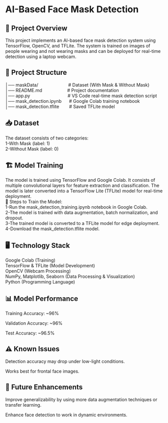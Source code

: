 # AI-Based Face Mask Detection

## 📌 Project Overview

This project implements an AI-based face mask detection system using TensorFlow, OpenCV, and TFLite. The system is trained on images of people wearing and not wearing masks and can be deployed for real-time detection using a laptop webcam.  

## 📂 Project Structure  
│── maskData/ &nbsp;&nbsp;&nbsp;&nbsp;&nbsp;&nbsp;&nbsp;&nbsp;&nbsp;&nbsp;&nbsp;&nbsp;&nbsp;&nbsp;&nbsp;&nbsp;&nbsp;&nbsp;&nbsp;&nbsp;&nbsp;&nbsp; # Dataset (With Mask & Without Mask)  
│── README.md &nbsp;&nbsp;&nbsp;&nbsp;&nbsp;&nbsp;&nbsp;&nbsp;&nbsp;&nbsp;&nbsp;&nbsp;&nbsp;&nbsp;&nbsp;&nbsp;&nbsp;&nbsp;            # Project documentation   
│── app.py &nbsp;&nbsp;&nbsp;&nbsp;&nbsp;&nbsp;&nbsp;&nbsp;&nbsp;&nbsp;&nbsp;&nbsp;&nbsp;&nbsp;&nbsp;&nbsp;&nbsp;&nbsp;&nbsp;&nbsp;&nbsp;&nbsp;&nbsp;&nbsp;&nbsp;&nbsp;&nbsp;&nbsp;                        # VS Code real-time mask detection script 
│── mask_detection.ipynb &nbsp;&nbsp;&nbsp;&nbsp;            # Google Colab training notebook   
│── mask_detection.tflite&nbsp;&nbsp;&nbsp;&nbsp;&nbsp;&nbsp;&nbsp;       # Saved TFLite model   

## 📥 Dataset
The dataset consists of two categories:  
1-With Mask (label: 1)  
2-Without Mask (label: 0)

## 🏗️ Model Training

The model is trained using TensorFlow and Google Colab. It consists of multiple convolutional layers for feature extraction and classification. The model is later converted into a TensorFlow Lite (TFLite) model for real-time deployment.  \
🔹 Steps to Train the Model:  
1-Run the mask_detection_training.ipynb notebook in Google Colab.  
2-The model is trained with data augmentation, batch normalization, and dropout.  
3-The trained model is converted to a TFLite model for edge deployment.  
4-Download the mask_detection.tflite model.  

## 🖥️ Technology Stack  
Google Colab (Training)  
TensorFlow & TFLite (Model Development)  
OpenCV (Webcam Processing)  
NumPy, Matplotlib, Seaborn (Data Processing & Visualization)  
Python (Programming Language)

## 📊 Model Performance

Training Accuracy: ~96%

Validation Accuracy: ~96%

Test Accuracy: ~96.5%

## ⚠️ Known Issues

Detection accuracy may drop under low-light conditions.

Works best for frontal face images.

## 🚀 Future Enhancements

Improve generalizability by using more data augmentation techniques or transfer learning.

Enhance face detection to work in dynamic environments.



